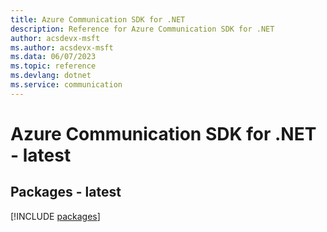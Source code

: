 ```yaml
---
title: Azure Communication SDK for .NET
description: Reference for Azure Communication SDK for .NET
author: acsdevx-msft
ms.author: acsdevx-msft
ms.data: 06/07/2023
ms.topic: reference
ms.devlang: dotnet
ms.service: communication
---
```

# Azure Communication SDK for .NET - latest
## Packages - latest
[!INCLUDE [packages](communication-index.md)]